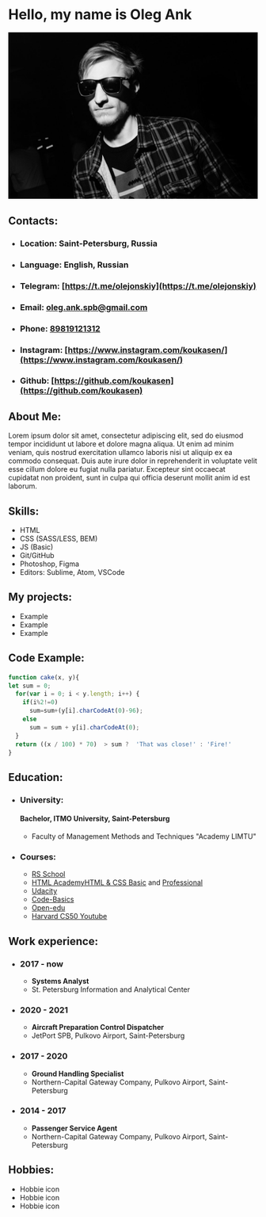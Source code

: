 # Hello, my name is __Oleg Ank__
![Oleg's Photo](/photo-personal.jpg)
## Contacts:
* ### Location: Saint-Petersburg, Russia
* ### Language: English, Russian
* ### Telegram: [https://t.me/olejonskiy](https://t.me/olejonskiy)
* ### Email: [oleg.ank.spb@gmail.com](oleg.ank.spb@gmail.com)
* ### Phone: [89819121312](89819121312)
* ### Instagram: [https://www.instagram.com/koukasen/](https://www.instagram.com/koukasen/)
* ### Github: [https://github.com/koukasen](https://github.com/koukasen)
## About Me:
Lorem ipsum dolor sit amet, consectetur adipiscing elit, sed do eiusmod tempor incididunt ut labore et dolore magna aliqua. Ut enim ad minim veniam, quis nostrud exercitation ullamco laboris nisi ut aliquip ex ea commodo consequat. Duis aute irure dolor in reprehenderit in voluptate velit esse cillum dolore eu fugiat nulla pariatur. Excepteur sint occaecat cupidatat non proident, sunt in culpa qui officia deserunt mollit anim id est laborum.
## Skills:
* HTML
* CSS (SASS/LESS, BEM)
* JS (Basic)
* Git/GitHub
* Photoshop, Figma
* Editors: Sublime, Atom, VSCode
## My projects:
* Example
* Example
* Example
## Code Example:
```javascript
function cake(x, y){
let sum = 0;
  for(var i = 0; i < y.length; i++) {
    if(i%2!=0)
      sum=sum+(y[i].charCodeAt(0)-96);
    else
      sum = sum + y[i].charCodeAt(0);
  }
  return ((x / 100) * 70)  > sum ?  'That was close!' : 'Fire!'
}
```
## Education:
* ### University: 
  #### Bachelor, ITMO University, Saint-Petersburg
  * Faculty of Management Methods and Techniques "Academy LIMTU" 
* ### Courses:
  * [RS School](https://rs.school/)
  * [HTML Academy](https://htmlacademy.ru/study)[HTML & CSS Basic](https://assets.htmlacademy.ru/certificates/intensive/43/94673.pdf?1512437263&_ga=2.43520224.479070616.1629986779-911204491.1629796651) and [Professional](https://assets.htmlacademy.ru/certificates/intensive/157/94673.pdf?1595825873&_ga=2.55605870.479070616.1629986779-911204491.1629796651) 
  * [Udacity](https://www.udacity.com/)
  * [Code-Basics](https://ru.code-basics.com/)
  * [Open-edu](https://openedu.ru/)
  * [Harvard CS50 Youtube](https://www.youtube.com/channel/UCcabW7890RKJzL968QWEykA)
## Work experience:
* ### 2017 - now 
  * __Systems Analyst__
  * St. Petersburg Information and Analytical Center
* ### 2020 - 2021 
  * __Aircraft Preparation Control Dispatcher__
  * JetPort SPB, Pulkovo Airport, Saint-Petersburg
* ### 2017 - 2020 
  * __Ground Handling Specialist__
  * Northern-Capital Gateway Company, Pulkovo Airport, Saint-Petersburg
* ### 2014 - 2017 
  * __Passenger Service Agent__
  * Northern-Capital Gateway Company, Pulkovo Airport, Saint-Petersburg
## Hobbies:
* Hobbie icon
* Hobbie icon
* Hobbie icon





